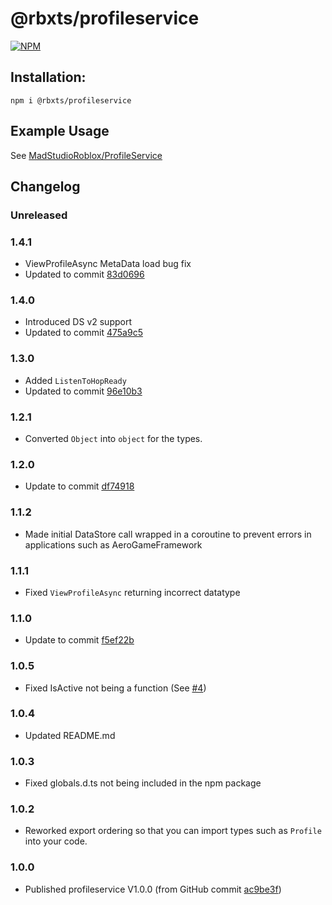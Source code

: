 # @rbxts/profileservice

[![NPM](https://nodei.co/npm/@rbxts/profileservice.png)](https://npmjs.org/package/@rbxts/profileservice)

## Installation:

`npm i @rbxts/profileservice`

## Example Usage

See [MadStudioRoblox/ProfileService](https://github.com/MadStudioRoblox/ProfileService)

## Changelog

### Unreleased

### 1.4.1

- ViewProfileAsync MetaData load bug fix
- Updated to commit [83d0696](https://github.com/MadStudioRoblox/ProfileService/commit/83d06966fd9151e581a292f5e5d0ad0ca9222bd7)

### 1.4.0

- Introduced DS v2 support
- Updated to commit [475a9c5](https://github.com/MadStudioRoblox/ProfileService/commit/475a9c5c97af8e7a59d89fdb7598e6d74a4e946f)

### 1.3.0

- Added `ListenToHopReady`
- Updated to commit [96e10b3](https://github.com/MadStudioRoblox/ProfileService/commit/96e10b376663379001fc63f6793ddfc31a0f491d)

### 1.2.1

- Converted `Object` into `object` for the types.

### 1.2.0

- Update to commit [df74918](https://github.com/MadStudioRoblox/ProfileService/commit/df7491868929d456aa6e0a871b55e5b092ff8317)

### 1.1.2

- Made initial DataStore call wrapped in a coroutine to prevent errors in applications such as AeroGameFramework

### 1.1.1

- Fixed `ViewProfileAsync` returning incorrect datatype

### 1.1.0

- Update to commit [f5ef22b](https://github.com/MadStudioRoblox/ProfileService/commit/f5ef22b2e2d31c039f59656f38df60df7ad08eb2)

### 1.0.5

- Fixed IsActive not being a function (See [#4](https://github.com/OverHash/Roblox-TS-Libraries/pull/4))

### 1.0.4

- Updated README.md

### 1.0.3

- Fixed globals.d.ts not being included in the npm package

### 1.0.2

- Reworked export ordering so that you can import types such as `Profile` into your code.

### 1.0.0

- Published profileservice V1.0.0 (from GitHub commit [ac9be3f](https://github.com/MadStudioRoblox/ProfileService/commit/ac9be3f9ce20c0657aecf6cb498e245b66530dc0))
